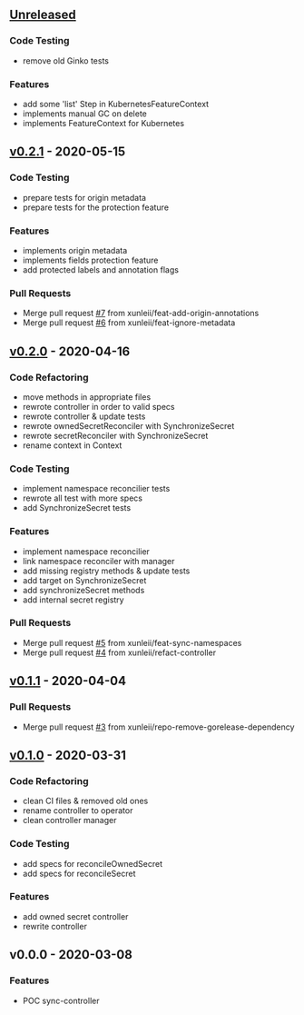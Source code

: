 <a name="unreleased"></a>
## [Unreleased]

### Code Testing
- remove old Ginko tests

### Features
- add some 'list' Step in KubernetesFeatureContext
- implements manual GC on delete
- implements FeatureContext for Kubernetes


<a name="v0.2.1"></a>
## [v0.2.1] - 2020-05-15
### Code Testing
- prepare tests for origin metadata
- prepare tests for the protection feature

### Features
- implements origin metadata
- implements fields protection feature
- add protected labels and annotation flags

### Pull Requests
- Merge pull request [#7](https://github.com/xunleii/sync-secrets-controller/issues/7) from xunleii/feat-add-origin-annotations
- Merge pull request [#6](https://github.com/xunleii/sync-secrets-controller/issues/6) from xunleii/feat-ignore-metadata


<a name="v0.2.0"></a>
## [v0.2.0] - 2020-04-16
### Code Refactoring
- move methods in appropriate files
- rewrote controller in order to valid specs
- rewrote controller & update tests
- rewrote ownedSecretReconciler with SynchronizeSecret
- rewrote secretReconciler with SynchronizeSecret
- rename context in Context

### Code Testing
- implement namespace reconcilier tests
- rewrote all test with more specs
- add SynchronizeSecret tests

### Features
- implement namespace reconcilier
- link namespace reconciler with manager
- add missing registry methods & update tests
- add target on SynchronizeSecret
- add synchronizeSecret methods
- add internal secret registry

### Pull Requests
- Merge pull request [#5](https://github.com/xunleii/sync-secrets-controller/issues/5) from xunleii/feat-sync-namespaces
- Merge pull request [#4](https://github.com/xunleii/sync-secrets-controller/issues/4) from xunleii/refact-controller


<a name="v0.1.1"></a>
## [v0.1.1] - 2020-04-04
### Pull Requests
- Merge pull request [#3](https://github.com/xunleii/sync-secrets-controller/issues/3) from xunleii/repo-remove-gorelease-dependency


<a name="v0.1.0"></a>
## [v0.1.0] - 2020-03-31
### Code Refactoring
- clean CI files & removed old ones
- rename controller to operator
- clean controller manager

### Code Testing
- add specs for reconcileOwnedSecret
- add specs for reconcileSecret

### Features
- add owned secret controller
- rewrite controller


<a name="v0.0.0"></a>
## v0.0.0 - 2020-03-08
### Features
- POC sync-controller


[Unreleased]: https://github.com/xunleii/sync-secrets-controller/compare/v0.2.1...HEAD
[v0.2.1]: https://github.com/xunleii/sync-secrets-controller/compare/v0.2.0...v0.2.1
[v0.2.0]: https://github.com/xunleii/sync-secrets-controller/compare/v0.1.1...v0.2.0
[v0.1.1]: https://github.com/xunleii/sync-secrets-controller/compare/v0.1.0...v0.1.1
[v0.1.0]: https://github.com/xunleii/sync-secrets-controller/compare/v0.0.0...v0.1.0
